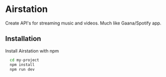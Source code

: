# Airstation

Create API's for streaming music and videos. Much like Gaana/Spotify app.

## Installation

Install Airstation with npm

```bash
  cd my-project
  npm install 
  npm run dev
```

